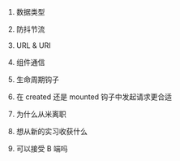 1. 数据类型

2. 防抖节流

3. URL & URI

4. 组件通信

5. 生命周期钩子

6. 在 created 还是 mounted 钩子中发起请求更合适

7. 为什么从米离职

8. 想从新的实习收获什么

9. 可以接受 B 端吗
